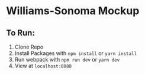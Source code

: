 # Williams-Sonoma Mockup

## To Run:
1. Clone Repo
2. Install Packages with `npm install` or `yarn install`
3. Run webpack with `npm run dev` or `yarn dev`
4. View at `localhost:8080`
